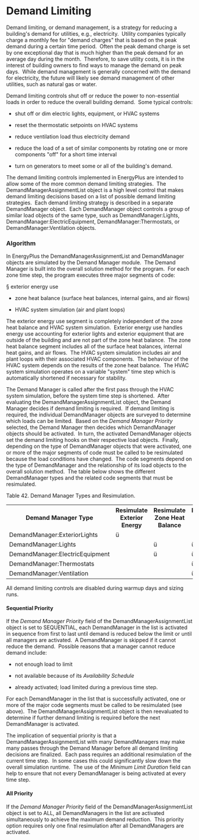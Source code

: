
Demand Limiting
===============

Demand limiting, or demand management, is a strategy for reducing a building's demand for utilities, e.g., electricity.  Utility companies typically charge a monthly fee for "demand charges" that is based on the peak demand during a certain time period.  Often the peak demand charge is set by one exceptional day that is much higher than the peak demand for an average day during the month.  Therefore, to save utility costs, it is in the interest of building owners to find ways to manage the demand on peak days.  While demand management is generally concerned with the demand for electricity, the future will likely see demand management of other utilities, such as natural gas or water.

Demand limiting controls shut off or reduce the power to non-essential loads in order to reduce the overall building demand.  Some typical controls:

* shut off or dim electric lights, equipment, or HVAC systems

* reset the thermostatic setpoints on HVAC systems

* reduce ventilation load thus electricity demand

* reduce the load of a set of similar components by rotating one or more components "off" for a short time interval

* turn on generators to meet some or all of the building's demand.

The demand limiting controls implemented in EnergyPlus are intended to allow some of the more common demand limiting strategies.  The DemandManagerAssignmentList object is a high level control that makes demand limiting decisions based on a list of possible demand limiting strategies.  Each demand limiting strategy is described in a separate DemandManager object.  Each DemandManager object controls a group of similar load objects of the same type, such as DemandManager:Lights, DemandManager:ElectricEquipment, DemandManager:Thermostats, or DemandManager:Ventilation objects.

### Algorithm

In EnergyPlus the DemandManagerAssignmentList and DemandManager objects are simulated by the Demand Manager module.  The Demand Manager is built into the overall solution method for the program.  For each zone time step, the program executes three major segments of code:

§ exterior energy use

* zone heat balance (surface heat balances, internal gains, and air flows)

* HVAC system simulation (air and plant loops)

The exterior energy use segment is completely independent of the zone heat balance and HVAC system simulation.  Exterior energy use handles energy use accounting for exterior lights and exterior equipment that are outside of the building and are not part of the zone heat balance.  The zone heat balance segment includes all of the surface heat balances, internal heat gains, and air flows.  The HVAC system simulation includes air and plant loops with their associated HVAC components.  The behaviour of the HVAC system depends on the results of the zone heat balance.  The HVAC system simulation operates on a variable "system" time step which is automatically shortened if necessary for stability.

The Demand Manager is called after the first pass through the HVAC system simulation, before the system time step is shortened.  After evaluating the DemandManagerAssignmentList object, the Demand Manager decides if demand limiting is required.  If demand limiting is required, the individual DemandManager objects are surveyed to determine which loads can be limited.  Based on the *Demand Manager Priority* selected, the Demand Manager then decides which DemandManager objects should be activated.  In turn, the activated DemandManager objects set the demand limiting hooks on their respective load objects.  Finally, depending on the type of DemandManager objects that were activated, one or more of the major segments of code must be called to be resimulated because the load conditions have changed.  The code segments depend on the type of DemandManager and the relationship of its load objects to the overall solution method.  The table below shows the different DemandManager types and the related code segments that must be resimulated.



Table 42. Demand Manager Types and Resimulation.

<table class="table table-striped">
<tr>
<th>Demand Manager Type</th>
<th>Resimulate Exterior Energy</th>
<th>Resimulate Zone Heat Balance</th>
<th>Resimulate HVAC System</th>
</tr>
<tr>
<td>DemandManager:ExteriorLights</td>
<td>ü</td>
<td> </td>
<td> </td>
</tr>
<tr>
<td>DemandManager:Lights</td>
<td> </td>
<td>ü</td>
<td>ü</td>
</tr>
<tr>
<td>DemandManager:ElectricEquipment</td>
<td> </td>
<td>ü</td>
<td>ü</td>
</tr>
<tr>
<td>DemandManager:Thermostats</td>
<td> </td>
<td> </td>
<td>ü</td>
</tr>
<tr>
<td>DemandManager:Ventilation</td>
<td> </td>
<td> </td>
<td>ü</td>
</tr>

</table>



All demand limiting controls are disabled during warmup days and sizing runs.

#### Sequential Priority

If the *Demand Manager Priority* field of the DemandManagerAssignmentList object is set to SEQUENTIAL, each DemandManager in the list is activated in sequence from first to last until demand is reduced below the limit or until all managers are activated.  A DemandManager is skipped if it cannot reduce the demand.  Possible reasons that a manager cannot reduce demand include:

* not enough load to limit

* not available because of its *Availability Schedule*

* already activated; load limited during a previous time step.

For each DemandManager in the list that is successfully activated, one or more of the major code segments must be called to be resimulated (see above).  The DemandManagerAssignmentList object is then reevaluated to determine if further demand limiting is required before the next DemandManager is activated.

The implication of sequential priority is that a DemandManagerAssignmentList with many DemandManagers may make many passes through the Demand Manager before all demand limiting decisions are finalized.  Each pass requires an additional resimulation of the current time step.  In some cases this could significantly slow down the overall simulation runtime.  The use of the *Minimum Limit Duration* field can help to ensure that not every DemandManager is being activated at every time step.

#### All Priority

If the *Demand Manager Priority* field of the DemandManagerAssignmentList object is set to ALL, all DemandManagers in the list are activated simultaneously to achieve the maximum demand reduction.  This priority option requires only one final resimulation after all DemandManagers are activated.

